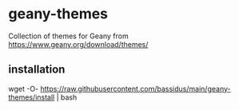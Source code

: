 # geany-themes
Collection of themes for Geany from https://www.geany.org/download/themes/

## installation

wget -O- https://raw.githubusercontent.com/bassidus/main/geany-themes/install | bash
